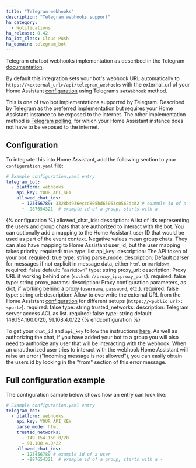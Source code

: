 ```yaml
---
title: "Telegram webhooks"
description: "Telegram webhooks support"
ha_category:
  - Notifications
ha_release: 0.42
ha_iot_class: Cloud Push
ha_domain: telegram_bot
---
```


Telegram chatbot webhooks implementation as described in the Telegram [documentation](https://core.telegram.org/bots/webhooks).

By default this integration sets your bot's webhook URL automatically to `https://<external_url>/api/telegram_webhooks` with the external_url of your Home Assistant [configuration](/docs/configuration/basic/) using Telegrams `setWebhook` method.

This is one of two bot implementations supported by Telegram. Described by Telegram as the preferred implementation but requires your Home Assistant instance to be exposed to the internet.
The other implementation method is [Telegram polling](/integrations/telegram_polling/), for which your Home Assistant instance does not have to be exposed to the internet.

## Configuration

To integrate this into Home Assistant, add the following section to your `configuration.yaml` file:

```yaml
# Example configuration.yaml entry
telegram_bot:
  - platform: webhooks
    api_key: YOUR_API_KEY
    allowed_chat_ids:
      - 123456789: 3328b4936eccd805bd65063c0562dcd2 # example id of a telegram user that maps to the Home Assistant user
      - -987654321  # example id of a group, starts with a -
```

{% configuration %}
allowed_chat_ids:
  description: A list of ids representing the users and group chats that are authorized to interact with the bot. You can optionally add a mapping to the Home Assistant user ID that would be used as part of the event context. Negative values mean group chats. They can also have mapping to Home Assistant user_id, but the user mapping takes priority.
  required: true
  type: list
api_key:
  description: The API token of your bot.
  required: true
  type: string
parse_mode:
  description: Default parser for messages if not explicit in message data, either `html` or `markdown`.
  required: false
  default: "`markdown`"
  type: string
proxy_url:
  description: Proxy URL if working behind one (`socks5://proxy_ip:proxy_port`).
  required: false
  type: string
proxy_params:
  description: Proxy configuration parameters, as dict, if working behind a proxy (`username`, `password`, etc.).
  required: false
  type: string
url:
  description: Allow to overwrite the external URL from the Home Assistant [configuration](/docs/configuration/basic/) for different setups (`https://<public_url>:<port>`).
  required: false
  type: string
trusted_networks:
  description: Telegram server access ACL as list.
  required: false
  type: string
  default: 149.154.160.0/20, 91.108.4.0/22
{% endconfiguration %}

To get your `chat_id` and `api_key` follow the instructions [here](/integrations/telegram). As well as authorizing the chat, if you have added your bot to a group you will also need to authorize any user that will be interacting with the webhook. When an unauthorized user tries to interact with the webhook Home Assistant will raise an error ("Incoming message is not allowed"), you can easily obtain the users id by looking in the "from" section of this error message.

## Full configuration example

The configuration sample below shows how an entry can look like:

```yaml
# Example configuration.yaml entry
telegram_bot:
  - platform: webhooks
    api_key: YOUR_API_KEY
    parse_mode: html
    trusted_networks:
      - 149.154.160.0/20
      - 91.108.4.0/22
    allowed_chat_ids:
      - 123456789 # example id of a user
      - -987654321  # example id of a group, starts with a -
```
